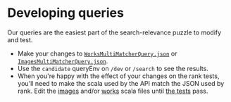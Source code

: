 # Developing queries

Our queries are the easiest part of the search-relevance puzzle to modify and test.

- Make your changes to [`WorksMultiMatcherQuery.json`](/search/src/test/resources/WorksMultiMatcherQuery.json) or [`ImagesMultiMatcherQuery.json`](/search/src/test/resources/ImagesMultiMatcherQuery.json).
- Use the `candidate` queryEnv on `/dev` or `/search` to see the results.
- When you're happy with the effect of your changes on the rank tests, you'll need to make the scala used by the API match the JSON used by rank. Edit the [images](images-scala-file) and/or [works](works-scala-file) scala files until [the tests](scala-tests) pass.

[works-scala-file]: /search/src/main/scala/weco/api/search/elasticsearch/WorksMultiMatcher.scala
[images-scala-file]: /search/src/test/scala/weco/api/search/images/ImagesSimilarityTest.scala
[scala-tests]: /search/src/test/scala/weco/api/search/elasticsearch/SearchQueryJsonTest.scala
